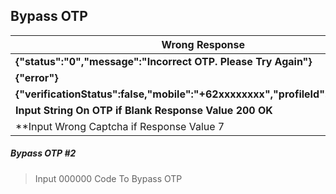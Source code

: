 ## Bypass OTP

Wrong Response | Manipulate Response
----------------|--------------------
**{"status":"0","message":"Incorrect OTP. Please Try Again"}** | **{"status":"1","message":"Correct OTP"}**
**{"error"}** | **{"Success"}**
**{"verificationStatus":false,"mobile":"+62xxxxxxxx","profileId":"450xxxxx"}** | **{"verificationStatus":true,"mobile":"+62xxxxxxxx","profileId":"450xxxxx"}**
**Input String On OTP if Blank Response Value 200 OK** | **Add number 1**
**Input Wrong Captcha if Response Value 7 | **Change 7 to 1**

##### Bypass OTP #2
> Input 000000 Code To Bypass OTP
